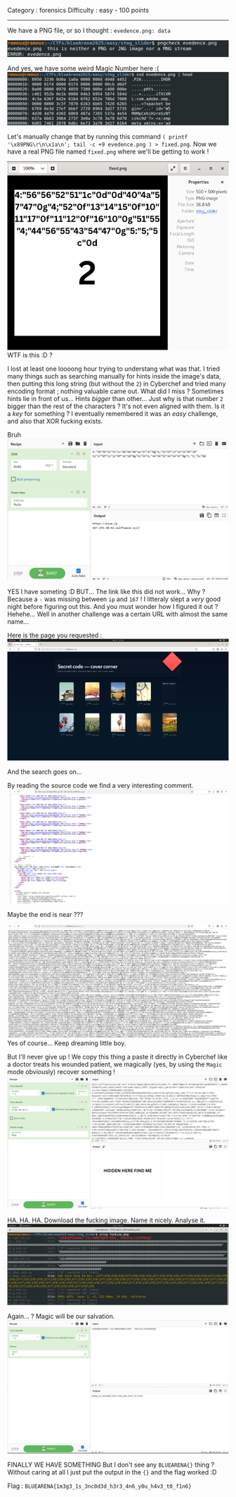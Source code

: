Category : forensics
Difficulty : easy - 100 points
___
We have a PNG file, or so I thought :
	`evedence.png: data`

![](attachment/2401c297130e3cda1e576c2669dee036.png)

And yes, we have some weird Magic Number here :(
![](attachment/b5688f40618fae00b2ba531ea3355071.png)

Let's manually change that by running this command `( printf '\x89PNG\r\n\x1a\n'; tail -c +9 evedence.png ) > fixed.png`. Now we have a real PNG file named `fixed.png` where we'll be getting to work !

![](attachment/efba5d3a288d50bfd66b317ca0674ebb.png)
WTF is this :D ?

I lost at least one loooong hour trying to understang what was that. I tried many things such as searching manually for hints inside the image's data, then putting this long string (but without the `2`) in Cyberchef and tried many encoding format ; nothing valuable came out. What did I miss ? Sometimes hints lie in front of us... Hints *bigger* than other... Just why is that number `2` bigger than the rest of the characters ? It's not even aligned with them. Is it a *key* for something ?
I eventually remembered it was an *easy* challenge, and also that XOR fucking exists.

Bruh
![](attachment/c4b7e18d5e807c4455e56198409d1616.png)

YES I have someting :D
BUT... The link like this did not work... Why ? Because a `-` was missing between `ip` and `167` ! I litteraly slept a *very* good night before figuring out this. And you must wonder how I figured it out ? Hehehe... Well in another challenge was a certain URL with almost the same name... 

Here is the page you requested :
![](attachment/af0f4bf1565503d0ad8296a76b9fe417.png)

And the search goes on...

By reading the source code we find a very interesting comment.
![](attachment/80b2f9a2a631e73d74f950eb40ec8495.png)

Maybe the end is near ???

![](attachment/d15b72f3813862f679f52dbdfa8aa429.png)
Yes of course... Keep dreaming little boy.

But I'll never give up ! We copy this thing a paste it directly in Cyberchef like a doctor treats his wounded patient, we magically (yes, by using the `Magic` mode obviously) recover something !
![](attachment/06f6b865e0b6f2e917695f20fdd76bc9.png)

HA. HA. HA.
Download the fucking image.
Name it nicely.
Analyse it.
![](attachment/1da3608dc0a017544337fd7ead58d1ad.png)

Again... ? Magic will be our salvation.
![](attachment/424b89eb6354c6834f572ed07b4a00b1.png)

FINALLY WE HAVE SOMETHING
But I don't see any `BLUEARENA{}` thing ? Without caring at all I just put the output in the `{}` and the flag worked :D

Flag : `BLUEARENA{1m3g3_1s_3nc0d3d_h3r3_4n6_y0u_h4v3_t0_f1n6}`
